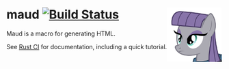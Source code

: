 # <img align="right" src="maud.png" alt="HTML5 rocks" title="HTML5 rocks"> maud [![Build Status](https://img.shields.io/travis/lfairy/maud.svg)](http://travis-ci.org/lfairy/maud)

Maud is a macro for generating HTML.

See [Rust CI](http://www.rust-ci.org/lfairy/maud/doc/maud/) for documentation, including a quick tutorial.
